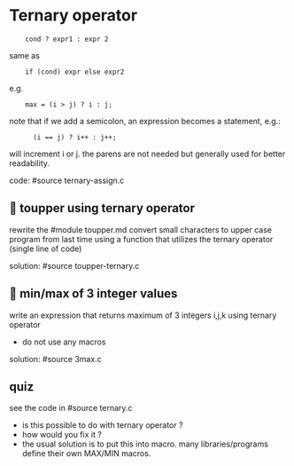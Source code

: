 # Ternary operator

```
    cond ? expr1 : expr 2
```
same as
```
    if (cond) expr else expr2
```
e.g.
```
    max = (i > j) ? i : j;
```
note that if we add a semicolon, an expression becomes a statement, e.g.:
```
      (i == j) ? i++ : j++;
```
will increment i or j. the parens are not needed but generally
used for better readability.

code: #source ternary-assign.c

## :wrench: toupper using ternary operator

rewrite the
#module toupper.md convert small characters to upper case
program from last time using a function that utilizes the ternary operator
(single line of code)

solution: #source toupper-ternary.c

## :wrench: min/max of 3 integer values

write an expression that returns maximum of 3 integers i,j,k using
ternary operator

  - do not use any macros

solution: #source 3max.c

## quiz

see the code in #source ternary.c

  - is this possible to do with ternary operator ?
  - how would you fix it ?
  - the usual solution is to put this into macro. many libraries/programs
    define their own MAX/MIN macros.
